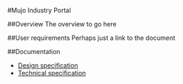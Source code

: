#Mujo Industry Portal

##Overview
The overview to go here

##User requirements
Perhaps just a link to the document

##Documentation
- [Design specification](docs/design.md)
- [Technical specification](docs/tech.md)
